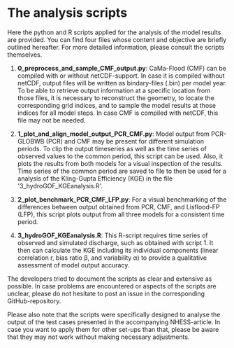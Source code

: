 # The analysis scripts

Here the python and R scripts applied for the analysis of the model results are provided.
You can find four files whose content and objective are briefly outlined hereafter. For more detailed information, please consult the scripts themselves.

1. **0_preprocess_and_sample_CMF_output.py**: CaMa-Flood (CMF) can be compiled with or without netCDF-support. In case it is compiled without netCDF, output files will be written as bindary-files (.bin) per model year. To be able to retrieve output information at a specific location from those files, it is necessary to reconstruct the geometry, to locate the corresponding grid indices, and to sample the model results at those indices for all model steps. In case CMF is compiled with netCDF, this file may not be needed.

1. **1_plot_and_align_model_output_PCR_CMF.py**: Model output from PCR-GLOBWB (PCR) and CMF may be present for different simulation periods. To clip the output timeseries as well as the time series of observed values to the common period, this script can be used. Also, it plots the results from both models for a visual inspection of the results. Time series of the common period are saved to file to then be used for a analysis of the Kling-Gupta Efficiency (KGE) in the file '3_hydroGOF_KGEanalysis.R'.

1. **2_plot_benchmark_PCR_CMF_LFP.py**: For a visual benchmarking of the differences between output obtained from PCR, CMF, and Lisflood-FP (LFP), this script plots output from all three models for a consistent time period.

1. **3_hydroGOF_KGEanalysis.R**: This R-script requires time series of observed and simulated discharge, such as obtained with script 1. It then can calculate the KGE including its individual components (linear correlation r, bias ratio β, and variability α) to provide a qualitative assessment of model output accuracy.

The developers tried to document the scripts as clear and extensive as possible. In case problems are encountered or aspects of the scripts are unclear, please do not hesitate to post an issue in the corresponding GitHub-repository.

Please also note that the scripts were specifically designed to analyse the output of the test cases presented in the accompanying NHESS-article. In case you want to apply them for other set-ups than that, please be aware that they may not work without making necessary adjustments. 